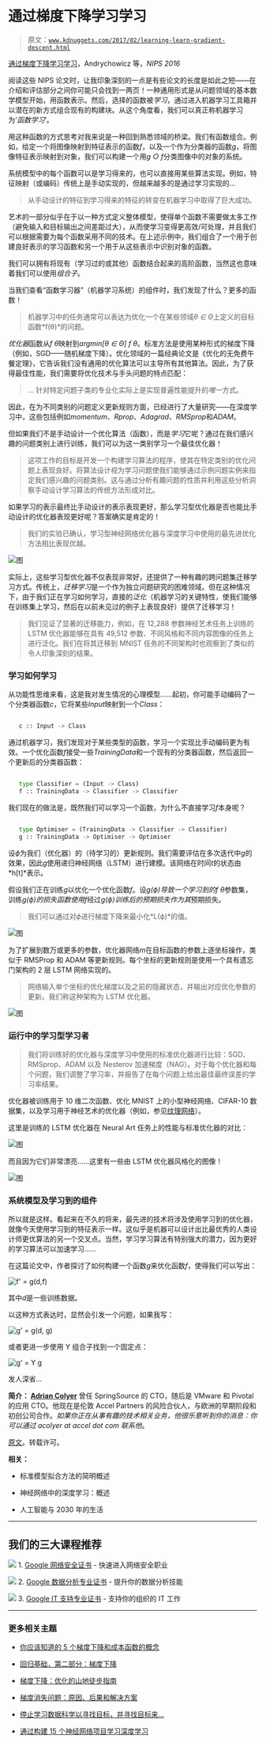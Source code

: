 # 通过梯度下降学习学习

> 原文：[`www.kdnuggets.com/2017/02/learning-learn-gradient-descent.html`](https://www.kdnuggets.com/2017/02/learning-learn-gradient-descent.html)

[通过梯度下降学习学习](https://arxiv.org/pdf/1606.04474v2.pdf)，Andrychowicz 等，*NIPS 2016*

阅读这些 NIPS 论文时，让我印象深刻的一点是有些论文的长度是如此之短——在介绍和评估部分之间你可能只会找到一两页！一种通用形式是从问题领域的基本数学模型开始，用函数表示。然后，选择的函数被*学习*，通过进入机器学习工具箱并以潜在的新方式组合现有的构建块。从这个角度看，我们可以真正称机器学习为‘*函数学习*’。

用这种函数的方式思考对我来说是一种回到熟悉领域的桥梁。我们有函数组合。例如，给定一个将图像映射到特征表示的函数*f*，以及一个作为分类器的函数*g*，将图像特征表示映射到对象，我们可以构建一个用*g ○ f*分类图像中的对象的系统。

系统模型中的每个函数可以是学习得来的，也可以直接用某些算法实现。例如，特征映射（或编码）传统上是手动实现的，但越来越多的是通过学习实现的...

> 从手动设计的特征到学习得来的特征的转变在机器学习中取得了巨大成功。

艺术的一部分似乎在于以一种方式定义整体模型，使得单个函数不需要做太多工作（避免输入和目标输出之间差距过大），从而使学习变得更高效/可处理，并且我们可以根据需要为每个函数采用不同的技术。在上述示例中，我们组合了一个用于创建良好表示的学习函数和另一个用于从这些表示中识别对象的函数。

我们可以拥有将现有（学习过的或其他）函数结合起来的高阶函数，当然这也意味着我们可以使用*组合子*。

当我们查看“函数学习器”（机器学习系统）的组件时，我们发现了什么？更多的函数！

> 机器学习中的任务通常可以表达为优化一个在某些领域*θ ∈ Θ*上定义的目标函数*f(θ)*的问题。

*优化器*函数从*f θ*映射到*argmin[θ ∈ Θ] f θ*。标准方法是使用某种形式的梯度下降（例如，SGD——随机梯度下降）。优化领域的一篇经典论文是《优化的无免费午餐定理》，它告诉我们没有通用的优化算法可以主导所有其他算法。因此，为了获得最佳性能，我们需要将优化技术与手头问题的特点匹配：

> ... 针对特定问题子类的专业化实际上是实现普遍性能提升的*唯一*方式。

因此，在为不同类别的问题定义更新规则方面，已经进行了大量研究——在深度学习中，这些包括例如*momentum*、*Rprop*、*Adagrad*、*RMSprop*和*ADAM*。

但如果我们不是手动设计一个优化算法（函数），而是*学习*它呢？通过在我们感兴趣的问题类别上进行训练，我们可以为这一类别学习一个最佳优化器！

> 这项工作的目标是开发一个构建学习算法的程序，使其在特定类别的优化问题上表现良好。将算法设计视为学习问题使我们能够通过示例问题实例来指定我们感兴趣的问题类别。这与通过分析有趣问题的性质并利用这些分析洞察手动设计学习算法的传统方法形成对比。

如果学习的表示最终比手动设计的表示表现更好，那么学习型优化器是否也能比手动设计的优化器表现更好呢？答案确实是肯定的！

> 我们的实验已确认，学习型神经网络优化器与深度学习中使用的最先进优化方法相比表现优越。

![图](img/7c69ca09a51e00c66204243f71f2bb53.png)

实际上，这些学习型优化器不仅表现非常好，还提供了一种有趣的跨问题集迁移学习方式。传统上，*迁移学习*是一个作为独立问题研究的困难领域。但在这种情况下，由于我们正在学习如何学习，直接的*泛化*（机器学习的关键特性，使我们能够在训练集上学习，然后在以前未见过的例子上表现良好）提供了迁移学习！

> 我们见证了显著的迁移能力，例如，在 12,288 参数神经艺术任务上训练的 LSTM 优化器能够在具有 49,512 参数、不同风格和不同内容图像的任务上进行泛化。我们在将其迁移到 MNIST 任务的不同架构时也观察到了类似的令人印象深刻的结果。

### 学习如何学习

从功能性思维来看，这是我对发生情况的心理模型……起初，你可能手动编码了一个分类器函数*c*，它将某些*Input*映射到一个*Class*：

```py

   c :: Input -> Class
```

通过机器学习，我们发现对于某些类型的函数，学习一个实现比手动编码更为有效。一个优化函数*f*接受一些*TrainingData*和一个现有的分类器函数，然后返回一个更新后的分类器函数：

```py

   type Classifier = (Input -> Class)
   f :: TrainingData -> Classifier -> Classifier
```

我们现在的做法是，既然我们可以学习一个函数，为什么不直接学习*f*本身呢？

```py

   type Optimiser = (TrainingData -> Classifier -> Classifier)
   g :: TrainingData -> Optimiser -> Optimiser
```

设*ϕ*为我们（优化器）的（待学习的）更新规则。我们需要评估在多次迭代中*g*的效果，因此*g*使用递归神经网络（LSTM）进行建模。该网络在时间*t*的状态由*h[t]*表示。

假设我们正在训练*g*以优化一个优化函数*f*。设*g(ϕ)*导致一个学习到的*f θ*参数集，训练*g(ϕ)*的损失函数使用*f*经过*g(ϕ)*训练后的预期损失作为*其*预期损失。

> 我们可以通过对*ϕ*进行梯度下降来最小化*L(ϕ)*的值。

![图](img/dc6f1a42cb394731cee484c638eb1562.png)

为了扩展到数万或更多的参数，优化器网络*m*在目标函数的参数上逐坐标操作，类似于 RMSProp 和 ADAM 等更新规则。每个坐标的更新规则是使用一个具有遗忘门架构的 2 层 LSTM 网络实现的。

> 网络输入单个坐标的优化梯度以及之前的隐藏状态，并输出对应优化参数的更新。我们称这种架构为 LSTM 优化器。

![图](img/60dbbf12f986b7226c7a994f530dfa64.png)

### 运行中的学习型学习者

> 我们将训练好的优化器与深度学习中使用的标准优化器进行比较：SGD、RMSprop、ADAM 以及 Nesterov 加速梯度（NAG）。对于每个优化器和每个问题，我们调整了学习率，并报告了在每个问题上给出最佳最终误差的学习率结果。

优化器被训练用于 10 维二次函数、优化 MNIST 上的小型神经网络、CIFAR-10 数据集，以及学习用于神经艺术的优化器（例如，参见[纹理网络](https://blog.acolyer.org/2016/09/23/texture-networks-feed-forward-synthesis-of-textures-and-stylized-images/)）。

这里是训练的 LSTM 优化器在 Neural Art 任务上的性能与标准优化器的对比：

![图](img/113b9f3e96768859a22125e4ac49fdb3.png)

而且因为它们非常漂亮……这里有一些由 LSTM 优化器风格化的图像！

![图](img/795d9f37ab45ae6f1c60d68fb066c386.png)

### 系统模型及学习到的组件

所以就是这样。看起来在不久的将来，最先进的技术将涉及使用学习到的优化器，就像今天使用学习到的特征表示一样。这似乎是机器可以设计出比最优秀的人类设计师更优算法的另一个交叉点。当然，学习学习算法有特别强大的潜力，因为更好的学习算法可以加速学习……

在这篇论文中，作者探讨了如何构建一个函数*g*来优化函数*f*，使得我们可以写出：

![f' = g(d,f)](img/011c40a0178f1353ec2e4c14e0f378e1.png)

其中*d*是一些训练数据。

以这种方式表达时，显然会引发一个问题，如果我写：

![g' = g(d, g)](img/885d6bc0d2779eff6ccd89c8a2d9097d.png)

或者更进一步使用 Y 组合子找到一个固定点：

![g' = Y g](img/7f5509479a0e372c7c4f225a5c3e35b7.png)

发人深省...

**简介： [Adrian Colyer](https://twitter.com/adriancolyer)** 曾任 SpringSource 的 CTO，随后是 VMware 和 Pivotal 的应用 CTO。他现在是伦敦 Accel Partners 的风险合伙人，与欧洲的早期阶段和初创公司合作。*如果你正在从事有趣的技术相关业务，他很乐意听到你的消息：你可以通过 acolyer at accel dot com 联系他*。

[原文](https://blog.acolyer.org/2017/01/04/learning-to-learn-by-gradient-descent-by-gradient-descent/)。转载许可。

**相关：**

+   标准模型拟合方法的简明概述

+   神经网络中的深度学习：概述

+   人工智能与 2030 年的生活

* * *

## 我们的三大课程推荐

![](img/0244c01ba9267c002ef39d4907e0b8fb.png) 1\. [Google 网络安全证书](https://www.kdnuggets.com/google-cybersecurity) - 快速进入网络安全职业

![](img/e225c49c3c91745821c8c0368bf04711.png) 2\. [Google 数据分析专业证书](https://www.kdnuggets.com/google-data-analytics) - 提升你的数据分析技能

![](img/0244c01ba9267c002ef39d4907e0b8fb.png) 3\. [Google IT 支持专业证书](https://www.kdnuggets.com/google-itsupport) - 支持你的组织的 IT 工作

* * *

### 更多相关主题

+   [你应该知道的 5 个梯度下降和成本函数的概念](https://www.kdnuggets.com/2020/05/5-concepts-gradient-descent-cost-function.html)

+   [回归基础，第二部分：梯度下降](https://www.kdnuggets.com/2023/03/back-basics-part-dos-gradient-descent.html)

+   [梯度下降：优化的山地徒步指南](https://www.kdnuggets.com/gradient-descent-the-mountain-trekker-guide-to-optimization-with-mathematics)

+   [梯度消失问题：原因、后果和解决方案](https://www.kdnuggets.com/2022/02/vanishing-gradient-problem.html)

+   [停止学习数据科学以寻找目标，并寻找目标来...](https://www.kdnuggets.com/2021/12/stop-learning-data-science-find-purpose.html)

+   [通过构建 15 个神经网络项目学习深度学习](https://www.kdnuggets.com/2022/01/15-neural-network-projects-build-2022.html)
